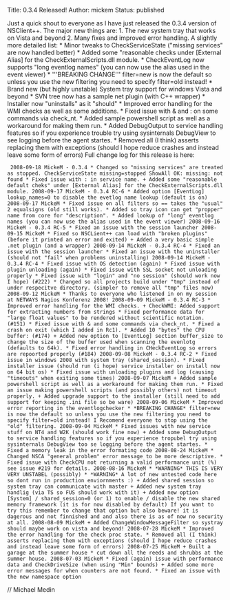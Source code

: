 Title: 0.3.4 Released!
Author: mickem
Status: published

Just a quick shout to everyone as I have just released the 0.3.4 version
of NSClient++. The major new things are: 1. The new system tray that
works on Vista and beyond 2. Many fixes and improved error handling. A
slightly more detailed list: \* Minor tweaks to CheckServiceState
("missing services" are now handled better) \* Added some "reasonable
checks under \[External Alias\] for the CheckExternalScripts.dll module.
\* CheckEventLog now supports "long eventlog names" (you can now use the
alias used in the event viewer) \* '''BREAKING CHANGE''' filter=new is
now the default so unless you use the new filtering you need to specify
filter=old instead! \* Brand new (but highly unstable) System tray
support for windows Vista and beyond \* SVN tree now has a sample net
plugin (with C++ wrapper) \* Installer now "uninstalls" as it "should"
\* Improved error handling for the WMI checks as well as some additions.
\* Fixed issue with & and : on some commands via check\_nt. \* Added
sample powershell script as well as a workaround for making them run. \*
Added DebugOutput to service handling features so if you experience
trouble try using sysinternals DebugView to see logging before the agent
startes. \* Removed all (I think) asserts replacing them with exceptions
(should I hope reduce crashes and instead leave some form of errors)
Full change log for this release is here:

     2008-09-18 MickeM - 0.3.4 * Changed so "missing services" are treated as stopped. CheckServiceState missing=stopped ShowAll OK: missing: not found * Fixed issue with : in service name. + Added some "reasonable default cheks" under [External Alias] for the CheckExternalScripts.dll module. 2008-09-17 MickeM - 0.3.4 RC-6 * Added option [EventLog] lookup_names=0 to disable the evetlog name lookup (default is on) 2008-09-17 MickeM * Fixed issue on all filters so == takes the "usual" 2 equalsigns (old still works). * Added so tray icon can get "propper" name from core for "description". * Added lookup of "long" eventlog names (you can now use the alias used in the event viewer) 2008-09-16 MickeM - 0.3.4 RC-5 * Fixed an issue with the session launcher 2008-09-15 MickeM * Fixed so NSCLient++ can load with "broken plugins" (before it printed an error and exited) + Added a very basic simple .net plugin (and a wrapper) 2008-09-14 MickeM - 0.3.4 RC-4 * Fixed an issue with the session launcher * Fixed an issue with the uninstaller (should not "fail" when problems uninstalling) 2008-09-14 MickeM - 0.3.4 RC-4 * Fixed issue with OS detection (again) * Fixed issue with plugin unloading (again) * Fixed issue with SSL socket not unloading properly * Fixed issue with "login" and "no session" (should work now I hope) (#222) * Changed so all projects build under "tmp" instead of under respecitve directory. (simpler to remove all "tmp" files now) 2008-09-12 MickeM * Thanks to everyone who listened in on my session at NETWAYS Nagios Konferenz 2008! 2008-09-09 MickeM - 0.3.4 RC-3 * Improved error handling for the WMI checks. + CheckWMI: Added support for extracting numbers from strings * Fixed performance data for "large float values" to be rendered without scientific notation. (#151) * Fixed issue with & and some commands via check_nt. * Fixed a crash on exit (which I added in Rc1). * Added 10 "bytes" the CPU buffer: (#174) + Added new option to [EventLog] section buffer_size to change the size of the buffer used when scanning the evenlotg (defaults to 64k). * Fixed error handling in CHeckEventLog so errors are repoorted properly (#184) 2008-09-08 MickeM - 0.3.4 RC-2 * Fixed issue in windows 2008 with system tray (shared_session). * Fixed installer issue (should run (i hope) service installer on install now on 64 bit os) * Fixed issue with unloading plugins and log (causing "timeouts" when exiting some times) 2008-09-07 MickeM + Added sample powershell script as well as a workaround for making them run. * Fixed an issue making powershell scripts (and possibly others) not timeout properly. + Added upgrade support to the installer (still need to add support for keeping .ini file so be ware) 2008-09-06 MickeM * Improved error reporting in the eventlogchecker * *BREAKING CHANGE* filter=new is now the default so unless you use the new filtering you need to specify filter=old instead! I Recomend everyone to stop using the "old" filtering. 2008-09-04 MickeM * Fixed issues with new service stuff on NT4 and W2K (should work fine now) + Added some DebugOutput to service handling features so if you experience tropubel try using sysinternals DebugView too se logging before the agent startes. * Fixed a memory leak in the error formating code 2008-08-24 MickeM * Changed NSCA "general problem" error message to be more descriptive. * Fixed issue with CheckCPU not returning a valid performance unit (%) see issue #219 for details. 2008-08-16 MickeM * *WARNING* THIS IS VERY VERY UNSTABEL (possibly) * *WARNING* A lot of new untested code here so dont run in production enviornments :) + Added shared session so system tray can communicate with master + Added new system tray handlig (via TS so FUS should work with it) + Added new option [System] / shared_session=0 (or 1) to enable / disable the new shared memory framework (it is for now disabled by default) If you want to try this remember to change that option but also beware! it is dagerous and not finnished and and also there is as of now no security at all. 2008-08-09 MickeM + Added ChangeWindowMessageFilter so systray should maybe work on vista and beyond! 2008-07-28 MickeM * Improved the error handling for the check proc state. * Removed all (I think) asserts replacing them with exceptions (should I hope reduce crashes and instead leave some form of errors) 2008-07-25 MickeM + Built a garage at the summer house * cut down all the reeds and shrubbs at the summer house. 2008-07-03 MickeM * Fixed (again) issue with performance data and CheckDriveSize (when using "Min" bounds) + Added some more error messages for when counters are not found. * Fixed an issue with the new namespace option 

// Michael Medin
